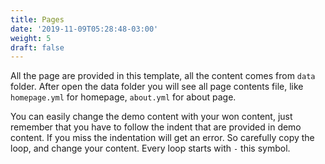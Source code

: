 ```yaml
---
title: Pages
date: '2019-11-09T05:28:48-03:00'
weight: 5
draft: false
---
```

All the page are provided in this template, all the content comes from `data` folder. After open the data folder you will see all page contents file, like `homepage.yml` for homepage, `about.yml` for about page.

 You can easily change the demo content with your won content, just remember that you have to follow the indent that are provided in demo content. If you miss the indentation will get an error. So carefully copy the loop, and change your content. Every loop starts with `-` this symbol.